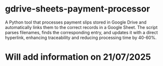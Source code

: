 # gdrive-sheets-payment-processor
A Python tool that processes payment slips stored in Google Drive and automatically links them to the correct records in a Google Sheet. The script parses filenames, finds the corresponding entry, and updates it with a direct hyperlink, enhancing traceability and reducing processing time by 40-60%.


# Will add information on 21/07/2025
